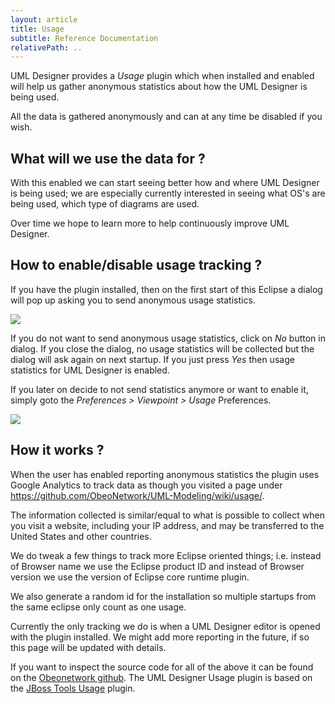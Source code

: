 ```yaml
---
layout: article
title: Usage
subtitle: Reference Documentation
relativePath: ..
---
```


UML Designer provides a *Usage* plugin which when installed and enabled will help us gather anonymous statistics about how the UML Designer is being used.

All the data is gathered anonymously and can at any time be disabled if you wish.

What will we use the data for ?
-------------------------------

With this enabled we can start seeing better how and where UML Designer is being used; we are especially currently interested in seeing what OS's are being used, which type of diagrams are used.

Over time we hope to learn more to help continuously improve UML Designer.

How to enable/disable usage tracking ?
--------------------------------------

If you have the plugin installed, then on the first start of this Eclipse a dialog will pop up asking you to send anonymous usage statistics.

![]({{page.relativePath}}/images/UMLDesignerUsageDialog.png)

If you do not want to send anonymous usage statistics, click on *No* button in dialog.
If you close the dialog, no usage statistics will be collected but the dialog will ask again on next startup.
If you just press *Yes* then usage statistics for UML Designer is enabled.

If you later on decide to not send statistics anymore or want to enable it, simply goto the *Preferences &gt; Viewpoint &gt; Usage* Preferences.

![]({{page.relativePath}}/images/UMLDesignerUsagePreferences.png)

How it works ?
--------------

When the user has enabled reporting anonymous statistics the plugin uses Google Analytics to track data as though you visited a page under https://github.com/ObeoNetwork/UML-Modeling/wiki/usage/.

The information collected is similar/equal to what is possible to collect when you visit a website, including your IP address, and may be transferred to the United States and other countries.

We do tweak a few things to track more Eclipse oriented things; i.e. instead of Browser name we use the Eclipse product ID and instead of Browser version we use the version of Eclipse core runtime plugin.

We also generate a random id for the installation so multiple startups from the same eclipse only count as one usage.

Currently the only tracking we do is when a UML Designer editor is opened with the plugin installed. We might add more reporting in the future, if so this page will be updated with details.

If you want to inspect the source code for all of the above it can be found on the [Obeonetwork github](https://github.com/ObeoNetwork/UML-Modeling).
The UML Designer Usage plugin is based on the [JBoss Tools Usage](https://github.com/jbosstools/jbosstools-base/tree/master/usage) plugin.
